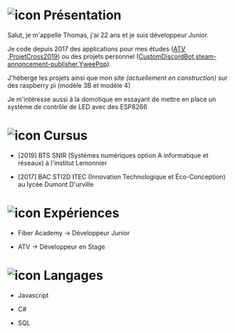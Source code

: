 # ![icon](https://image.flaticon.com/icons/png/32/1077/1077063.png) Présentation

Salut, je m'appelle Thomas, j'ai 22 ans et je suis développeur Junior.

Je code depuis 2017 des applications pour mes études ([ATV](https://github.com/ThomasBacheley/ATV) ,[ProjetCross2019](https://github.com/ThomasBacheley/ProjetCross2019)) ou des projets personnel ([CustomDiscordBot](https://github.com/ThomasBacheley/CustomDiscordBot),[steam-annoncement-publisher](https://github.com/ThomasBacheley/steam-annoncement-publisher),[YweePop](https://github.com/ThomasBacheley/YweePop)).

  J'héberge les projets ainsi que mon site *(actuellement en construction)* sur des raspberry pi (modèle 3B et modèle 4)

Je m'intéresse aussi à la domotique en essayant de mettre en place un système de contrôle de LED avec des ESP8266
# ![icon](https://image.flaticon.com/icons/png/32/943/943409.png) Cursus

-  [2019] BTS SNIR (Systèmes numériques option A informatique et réseaux) à l'institut Lemonnier

-  [2017] BAC STI2D ITEC (Innovation Technologique et Éco-Conception) au lycée Dumont D'urville

# ![icon](https://image.flaticon.com/icons/png/32/4245/4245229.png) Expériences

- Fiber Academy → Développeur Junior

- ATV → Développeur en Stage

# ![icon](https://image.flaticon.com/icons/png/32/4396/4396623.png) Langages

- Javascript

- C#

- SQL
